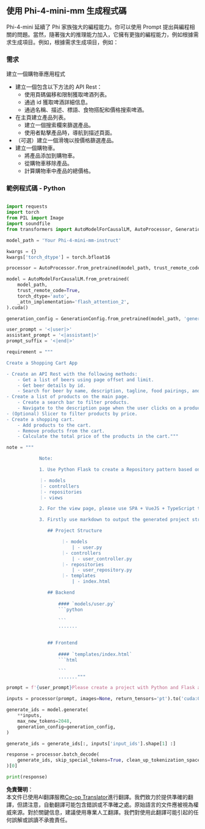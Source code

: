 <!--
CO_OP_TRANSLATOR_METADATA:
{
  "original_hash": "aacf82e3da702afd8469bba99b662509",
  "translation_date": "2025-04-04T18:38:32+00:00",
  "source_file": "md\\02.Application\\02.Code\\Phi4\\GenProjectCode\\README.md",
  "language_code": "hk"
}
-->
## **使用 Phi-4-mini-mm 生成程式碼**

Phi-4-mini 延續了 Phi 家族強大的編程能力。你可以使用 Prompt 提出與編程相關的問題。當然，隨著強大的推理能力加入，它擁有更強的編程能力，例如根據需求生成項目。例如，根據需求生成項目，例如：

### **需求**

建立一個購物車應用程式

- 建立一個包含以下方法的 API Rest：
    - 使用頁碼偏移和限制獲取啤酒列表。
    - 通過 id 獲取啤酒詳細信息。
    - 通過名稱、描述、標語、食物搭配和價格搜索啤酒。
- 在主頁建立產品列表。
    - 建立一個搜索欄來篩選產品。
    - 使用者點擊產品時，導航到描述頁面。
- （可選）建立一個滑塊以按價格篩選產品。
- 建立一個購物車。
    - 將產品添加到購物車。
    - 從購物車移除產品。
    - 計算購物車中產品的總價格。

### **範例程式碼 - Python**

```python

import requests
import torch
from PIL import Image
import soundfile
from transformers import AutoModelForCausalLM, AutoProcessor, GenerationConfig,pipeline,AutoTokenizer

model_path = 'Your Phi-4-mini-mm-instruct'

kwargs = {}
kwargs['torch_dtype'] = torch.bfloat16

processor = AutoProcessor.from_pretrained(model_path, trust_remote_code=True)

model = AutoModelForCausalLM.from_pretrained(
    model_path,
    trust_remote_code=True,
    torch_dtype='auto',
    _attn_implementation='flash_attention_2',
).cuda()

generation_config = GenerationConfig.from_pretrained(model_path, 'generation_config.json')

user_prompt = '<|user|>'
assistant_prompt = '<|assistant|>'
prompt_suffix = '<|end|>'

requirement = """

Create a Shopping Cart App

- Create an API Rest with the following methods:
    - Get a list of beers using page offset and limit.
    - Get beer details by id.
    - Search for beer by name, description, tagline, food pairings, and price.
- Create a list of products on the main page.
    - Create a search bar to filter products.
    - Navigate to the description page when the user clicks on a product.
- (Optional) Slicer to filter products by price.
- Create a shopping cart.
    - Add products to the cart.
    - Remove products from the cart.
    - Calculate the total price of the products in the cart."""

note = """ 

            Note:

            1. Use Python Flask to create a Repository pattern based on the following structure to generate the files

            ｜- models
            ｜- controllers
            ｜- repositories
            ｜- views

            2. For the view page, please use SPA + VueJS + TypeScript to build

            3. Firstly use markdown to output the generated project structure (including directories and files), and then generate the  file names and corresponding codes step by step, output like this 

               ## Project Structure

                    ｜- models
                        | - user.py
                    ｜- controllers
                        | - user_controller.py
                    ｜- repositories
                        | - user_repository.py
                    ｜- templates
                        | - index.html

               ## Backend
                 
                   #### `models/user.py`
                   ```python

                   ```
                   .......
               

               ## Frontend
                 
                   #### `templates/index.html`
                   ```html

                   ```
                   ......."""

prompt = f'{user_prompt}Please create a project with Python and Flask according to the following requirements：\n{requirement}{note}{prompt_suffix}{assistant_prompt}'

inputs = processor(prompt, images=None, return_tensors='pt').to('cuda:0')

generate_ids = model.generate(
    **inputs,
    max_new_tokens=2048,
    generation_config=generation_config,
)

generate_ids = generate_ids[:, inputs['input_ids'].shape[1] :]

response = processor.batch_decode(
    generate_ids, skip_special_tokens=True, clean_up_tokenization_spaces=False
)[0]

print(response)

```

**免責聲明**：  
本文件已使用AI翻譯服務[Co-op Translator](https://github.com/Azure/co-op-translator)進行翻譯。我們致力於提供準確的翻譯，但請注意，自動翻譯可能包含錯誤或不準確之處。原始語言的文件應被視為權威來源。對於關鍵信息，建議使用專業人工翻譯。我們對使用此翻譯可能引起的任何誤解或誤讀不承擔責任。